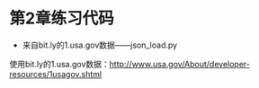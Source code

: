 # 第2章练习代码

* 来自bit.ly的1.usa.gov数据——json_load.py


使用bit.ly的1.usa.gov数据：http://www.usa.gov/About/developer-resources/1usagov.shtml


